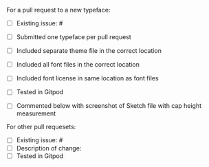 For a pull request to a new typeface:
- [ ] Existing issue: #
- [ ] Submitted one typeface per pull request
- [ ] Included separate theme file in the correct location
- [ ] Included all font files in the correct location
- [ ] Included font license in same location as font files
- [ ] Tested in Gitpod
- [ ] Commented below with screenshot of Sketch file with cap height measurement


For other pull requesets:
- [ ] Existing issue: #
- [ ] Description of change: 
- [ ] Tested in Gitpod